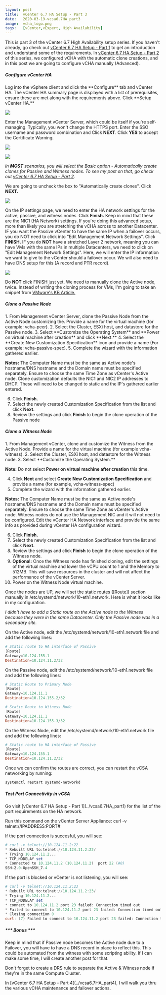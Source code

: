 ```yaml
---
layout: post
title:  vCenter 6.7 HA Setup - Part 3
date:   2020-03-19-vcsa6.7HA_part3
image:  vcha_logo.png
tags:   [vCenter,vExpert, High Availability]
---
```

This is part 3 of the vCenter 6.7 High Availability setup series. If you haven't already, go check out [vCenter 6.7 HA Setup - Part 1](../vcsa6.7HA_part1) to get an introduction and understand some of the requirements. In [vCenter 6.7 HA Setup - Part 2](../vcsa6.7HA_part2) of this series, we configured vCHA with the automatic clone creations, and in this post we are going to configure vCHA manually (Advanced).

<h5>Configure vCenter HA</h5>
Log into the vSphere client and click the **Configure** tab and vCenter HA. The vCenter HA summary page is displayed with a list of prerequisites, ensure these are met along with the requirements above. Click **Setup vCenter HA.**

![]({{site.baseurl}}/img/vcha_step1.png)

Enter the Management vCenter Server, which could be itself if you're self-managing. Typically, you won't change the HTTPS port. Enter the SSO username and password combination and Click **NEXT**. Click **YES** to accept the Certificate Warning.

![]({{site.baseurl}}/img/vcha_step2.png)

![]({{site.baseurl}}/img/vcha_step3.png)

_In **MOST** scenarios, you will select the Basic option - Automatically create clones for Passive and Witness nodes. To see my post on that, go check out [vCenter 6.7 HA Setup - Part 2](../vcsa6.7HA_part2)._

We are going to uncheck the box to "Automatically create clones". Click **NEXT.**

![]({{site.baseurl}}/img/vcha_step4adv.png)

On the IP settings page, we need to enter the HA network settings for the active, passive, and witness nodes. Click **Finish.** Keep in mind that these are the NIC1 (HA Network) settings. If you're doing this advanced setup, more than likely you are stretching the vCHA across to another Datacenter. IF you want the Passive vCenter to have the same IP when a failover occurs, you do NOT need to click into "Edit Management Network Settings". Click **FINISH.** IF you do **NOT** have a stretched Layer 2 network, meaning you can have VMs with the same IPs in multiple Datacenters, we need to click on "Edit Management Network Settings". Here, we will enter the IP information we want to give to the vCenter should a failover occur. We will also need to have DNS setup for this (A record and PTR record).

![]({{site.baseurl}}/img/vcha_step5.png)

Do **NOT** click FINISH just yet. We need to manually clone the Active node, twice. Instead of writing the cloning process for VMs, I'm going to take an snippet from [VMware's KB Article.](https://kb.vmware.com/s/article/1027865)

<h5>Clone a Passive Node</h5>
1. From Management vCenter Server, clone the Passive Node from the Active Node customizing the. Provide a name for the virtual machine (for example: vcha-peer).
2. Select the Cluster, ESXi host, and datastore for the Passive node.
3. Select **Customize the Operating System** and **Power on virtual machine after creation** and click **Next.**
4. Select the **Create New Customization Specification** icon and provide a name (For example: vcha-passive-spec).
5. Complete the wizard with the information gathered earlier.

**Notes:**
The Computer Name must be the same as Active node's hostname/DNS hostname and the Domain name must be specified separately.
Ensure to choose the same Time Zone as vCenter's Active node.
Clone customization defaults the NIC1 and NIC2 IP addresses to DHCP. These will need to be changed to static and the IP's gathered earlier entered.
 
6. Click **Finish.**
7. Select the newly created Customization Specification from the list and click **Next.**
8. Review the settings and click **Finish** to begin the clone operation of the Passive node

<h5>Clone a Witness Node</h5>
1. From Management vCenter, clone and customize the Witness from the Active Node. Provide a name for the virtual machine (for example vcha-witness).
2. Select the Cluster, ESXi host, and datastore for the Witness node.
3. Select **Customize the Operating System.**

**Note:** Do not select **Power on virtual machine after creation** this time.
 
4. Click **Next** and select **Create New Customization Specification** and provide a name (for example, vcha-witness-spec)
5. Complete the wizard with the information gathered earlier.

**Notes:**
The Computer Name must be the same as Active node's hostname/DNS hostname and the Domain name must be specified separately.
Ensure to choose the same Time Zone as vCenter's Active node.
Witness nodes do not use the Management NIC and it will not need to be configured. Edit the vCenter HA Network interface and provide the same info as provided during vCenter HA configuration wizard.
 
6. Click **Finish.**
7. Select the newly created Customization Specification from the list and click **Next.**
8. Review the settings and click **Finish** to begin the clone operation of the Witness node.
9. **Optional:** Once the Witness node has finished cloning, edit the settings of the virtual machine and lower the vCPU count to 1 and the Memory to 512MB. This will save resources in the cluster and will not affect the performance of the vCenter Server.
10. Power on the Witness Node virtual machine.

Once the nodes are UP, we will set the static routes ([Route]) section manually in /etc/systemd/network/10-eth1.network. Here is what it looks like in my configuration.

_I didn't have to add a Static route on the Active node to the Witness because they were in the same Datacenter. Only the Passive node was in a secondary site._

On the Active node, edit the /etc/systemd/network/10-eth1.network file and add the following lines:

```powershell
# Static route to HA interface of Passive
[Route]
Gateway=10.124.155.1
Destination=10.124.11.2/32
```

On the Passive node, edit the /etc/systemd/network/10-eth1.network file and add the following lines:
```powershell
# Static Route to Primary Node
[Route]
Gateway=10.124.11.1
Destination=10.124.155.2/32

# Static Route to Witness Node
[Route]
Gateway=10.124.11.1
Destination=10.124.155.3/32
```
On the Witness Node, edit the /etc/systemd/network/10-eth1.network file and add the following lines:
```powershell
# Static route to HA interface of Passive
[Route]
Gateway=10.124.155.1
Destination=10.124.11.2/32
```
Once we can confirm the routes are correct, you can restart the vCSA networking by running:

```powershell
systemctl restart systemd-networkd
```

<h5>Test Port Connectivity in vCSA</h5>
Go visit [vCenter 6.7 HA Setup - Part 1](../vcsa6.7HA_part1) for the list of the port requirements on the HA network.

Run this command on the vCenter Server Appliance:
curl -v telnet://IPADDRESS:PORT#

If the port connection is succesful, you will see:
```powershell
# curl -v telnet://10.124.11.2:22
* Rebuilt URL to:telnet://10.124.11.2:22/
* Trying 10.124.11.2...
* TCP_NODELAY set
* Connected to 10.124.11.2 (10.124.11.2)  port 22 (#0)
SSH-2.0-OpenSSH_7.4
```

If the port is blocked or vCenter is not listening, you will see:
```powershell
# curl -v telnet://10.124.11.2:23
* Rebuilt URL to:telnet://10.124.11.2:23/
* Trying 10.124.11.2...
* TCP_NODELAY set
* connect to 10.124.11.2 port 23 failed: Connection timed out
* Failed to connect to 10.124.11.2 port 23 failed: Connection timed out
* Closing connection 0
curl: (7) Failed to connect to 10.124.11.2 port 23 failed: Connection timed out
```

<h5>*** Bonus ***</h5>
Keep in mind that if Passive node becomes the Active node due to a Failover, you will have to have a DNS record in place to reflect this. This could be automated from the witness with some scripting ability. If I can make some time, I will create another post for that.

Don't forget to create a DRS rule to separate the Active & Witness node if they're in the same Compute Cluster.

In [vCenter 6.7 HA Setup - Part 4[(../vcsa6.7HA_part4), I will walk you thru the various vCHA maintenance and failover actions.
